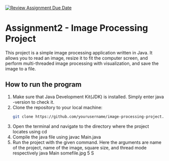 [![Review Assignment Due Date](https://classroom.github.com/assets/deadline-readme-button-24ddc0f5d75046c5622901739e7c5dd533143b0c8e959d652212380cedb1ea36.svg)](https://classroom.github.com/a/YybNWfh8)


# Assignment2 - Image Processing Project

This project is a simple image processing application written in Java. It allows you to read an image, resize it to fit the computer screen, and perform multi-threaded image processing with visualization, and save the image to a file.

## How to run the program
1. Make sure that Java Development Kit(JDK) is installed. Simply enter java -version to check it.
2. Clone the repository to your local machine:
    ```bash
    git clone https://github.com/yourusername/image-processing-project.git
3. Open the terminal and navigate to the directory where the project locates using cd
4. Compile the java file using              javac Main.java
5. Run the project with the given command. Here the arguments are name of the project, name of the image, square size, and thread mode respectively
java Main somefile.jpg 5 S
